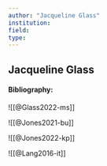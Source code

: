 ```yaml
---
author: "Jacqueline Glass"
institution:
field:
type:
---
```


## Jacqueline Glass
#### Bibliography:

![[@Glass2022-ms]]

![[@Jones2021-bu]]

![[@Jones2022-kp]]

![[@Lang2016-it]]